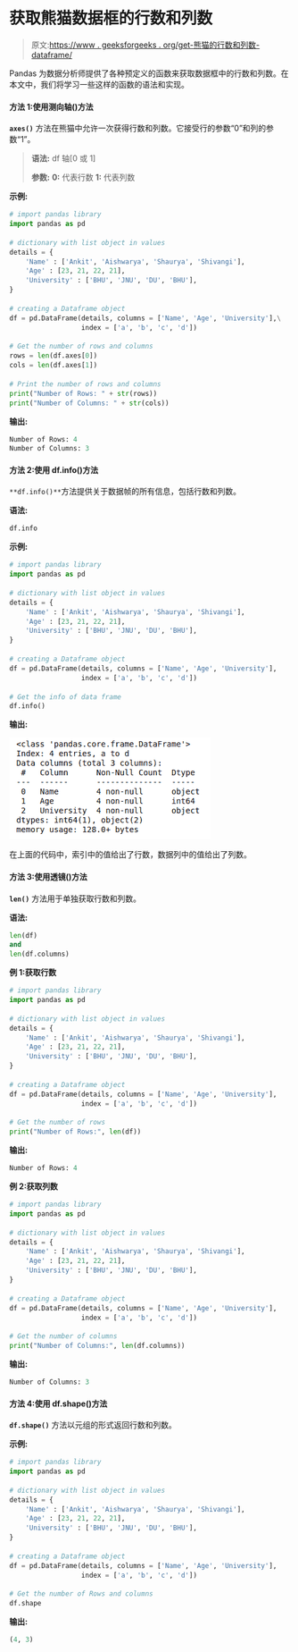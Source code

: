 # 获取熊猫数据框的行数和列数

> 原文:[https://www . geeksforgeeks . org/get-熊猫的行数和列数-dataframe/](https://www.geeksforgeeks.org/get-the-number-of-rows-and-number-of-columns-in-pandas-dataframe/)

Pandas 为数据分析师提供了各种预定义的函数来获取数据框中的行数和列数。在本文中，我们将学习一些这样的函数的语法和实现。

#### 方法 1:使用测向轴()方法

**`axes()`** 方法在熊猫中允许一次获得行数和列数。它接受行的参数“0”和列的参数“1”。

> **语法:** df 轴[0 或 1]
> 
> **参数:**
> **0:** 代表行数
> **1:** 代表列数

**示例:**

```py
# import pandas library
import pandas as pd

# dictionary with list object in values
details = {
    'Name' : ['Ankit', 'Aishwarya', 'Shaurya', 'Shivangi'],
    'Age' : [23, 21, 22, 21],
    'University' : ['BHU', 'JNU', 'DU', 'BHU'],
}

# creating a Dataframe object 
df = pd.DataFrame(details, columns = ['Name', 'Age', 'University'],\
                  index = ['a', 'b', 'c', 'd'])

# Get the number of rows and columns
rows = len(df.axes[0])
cols = len(df.axes[1])

# Print the number of rows and columns
print("Number of Rows: " + str(rows))
print("Number of Columns: " + str(cols))
```

**输出:**

```py
Number of Rows: 4
Number of Columns: 3

```

#### 方法 2:使用 df.info()方法

`**df.info()**`方法提供关于数据帧的所有信息，包括行数和列数。

**语法:**

```py
df.info
```

**示例:**

```py
# import pandas library
import pandas as pd

# dictionary with list object in values
details = {
    'Name' : ['Ankit', 'Aishwarya', 'Shaurya', 'Shivangi'],
    'Age' : [23, 21, 22, 21],
    'University' : ['BHU', 'JNU', 'DU', 'BHU'],
}

# creating a Dataframe object 
df = pd.DataFrame(details, columns = ['Name', 'Age', 'University'],
                  index = ['a', 'b', 'c', 'd'])

# Get the info of data frame
df.info()
```

**输出:**

![python-pandas-rows-and-number-of-columns](img/2a07a0911bcd48ab2f7e245c65e42de8.png)

在上面的代码中，索引中的值给出了行数，数据列中的值给出了列数。

#### 方法 3:使用透镜()方法

**`len()`** 方法用于单独获取行数和列数。

**语法:**

```py
len(df)
and
len(df.columns)
```

**例 1:获取行数**

```py
# import pandas library
import pandas as pd

# dictionary with list object in values
details = {
    'Name' : ['Ankit', 'Aishwarya', 'Shaurya', 'Shivangi'],
    'Age' : [23, 21, 22, 21],
    'University' : ['BHU', 'JNU', 'DU', 'BHU'],
}

# creating a Dataframe object 
df = pd.DataFrame(details, columns = ['Name', 'Age', 'University'],
                  index = ['a', 'b', 'c', 'd'])

# Get the number of rows
print("Number of Rows:", len(df))
```

**输出:**

```py
Number of Rows: 4

```

**例 2:获取列数**

```py
# import pandas library
import pandas as pd

# dictionary with list object in values
details = {
    'Name' : ['Ankit', 'Aishwarya', 'Shaurya', 'Shivangi'],
    'Age' : [23, 21, 22, 21],
    'University' : ['BHU', 'JNU', 'DU', 'BHU'],
}

# creating a Dataframe object 
df = pd.DataFrame(details, columns = ['Name', 'Age', 'University'],
                  index = ['a', 'b', 'c', 'd'])

# Get the number of columns
print("Number of Columns:", len(df.columns))
```

**输出:**

```py
Number of Columns: 3

```

#### 方法 4:使用 df.shape()方法

**`df.shape()`** 方法以元组的形式返回行数和列数。

**示例:**

```py
# import pandas library
import pandas as pd

# dictionary with list object in values
details = {
    'Name' : ['Ankit', 'Aishwarya', 'Shaurya', 'Shivangi'],
    'Age' : [23, 21, 22, 21],
    'University' : ['BHU', 'JNU', 'DU', 'BHU'],
}

# creating a Dataframe object 
df = pd.DataFrame(details, columns = ['Name', 'Age', 'University'],
                  index = ['a', 'b', 'c', 'd'])

# Get the number of Rows and columns
df.shape
```

**输出:**

```py
(4, 3)
```